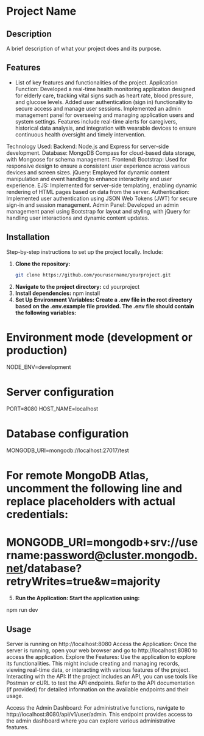 # Project Name

## Description

A brief description of what your project does and its purpose.

## Features

- List of key features and functionalities of the project.
  Application Function:
  Developed a real-time health monitoring application designed for elderly care, tracking vital signs such as heart rate, blood pressure, and glucose levels.
  Added user authentication (sign in) functionality to secure access and manage user sessions.
  Implemented an admin management panel for overseeing and managing application users and system settings.
  Features include real-time alerts for caregivers, historical data analysis, and integration with wearable devices to ensure continuous health oversight and timely intervention.

Technology Used:
Backend: Node.js and Express for server-side development.
Database: MongoDB Compass for cloud-based data storage, with Mongoose for schema management.
Frontend:
Bootstrap: Used for responsive design to ensure a consistent user experience across various devices and screen sizes.
jQuery: Employed for dynamic content manipulation and event handling to enhance interactivity and user experience.
EJS: Implemented for server-side templating, enabling dynamic rendering of HTML pages based on data from the server.
Authentication: Implemented user authentication using JSON Web Tokens (JWT) for secure sign-in and session management.
Admin Panel: Developed an admin management panel using Bootstrap for layout and styling, with jQuery for handling user interactions and dynamic content updates.

## Installation

Step-by-step instructions to set up the project locally. Include:

1. **Clone the repository:**
   ```bash
   git clone https://github.com/yourusername/yourproject.git
   ```
2. **Navigate to the project directory:**
   cd yourproject
3. **Install dependencies:**
   npm install
4. **Set Up Environment Variables: Create a .env file in the root directory based on the .env.example file provided. The .env file should contain the following variables:**

# Environment mode (development or production)

NODE_ENV=development

# Server configuration

PORT=8080
HOST_NAME=localhost

# Database configuration

MONGODB_URI=mongodb://localhost:27017/test

# For remote MongoDB Atlas, uncomment the following line and replace placeholders with actual credentials:

# MONGODB_URI=mongodb+srv://username:password@cluster.mongodb.net/database?retryWrites=true&w=majority

5. **Run the Application: Start the application using:**

npm run dev

## Usage

Server is running on http://localhost:8080
Access the Application: Once the server is running, open your web browser and go to http://localhost:8080 to access the application.
Explore the Features: Use the application to explore its functionalities. This might include creating and managing records, viewing real-time data, or interacting with various features of the project.
Interacting with the API: If the project includes an API, you can use tools like Postman or cURL to test the API endpoints. Refer to the API documentation (if provided) for detailed information on the available endpoints and their usage.

Access the Admin Dashboard: For administrative functions, navigate to http://localhost:8080/api/v1/user/admin. This endpoint provides access to the admin dashboard where you can explore various administrative features.
